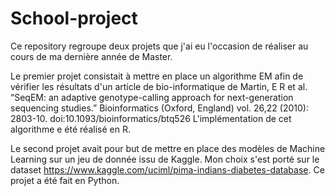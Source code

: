 # School-project

Ce repository regroupe deux projets que j'ai eu l'occasion de réaliser au cours de ma dernière année de Master.

Le premier projet consistait à mettre en place un algorithme EM afin de vérifier les résultats d'un article de bio-informatique de Martin, E R et al. “SeqEM: an adaptive genotype-calling approach for next-generation sequencing studies.” Bioinformatics (Oxford, England) vol. 26,22 (2010): 2803-10. doi:10.1093/bioinformatics/btq526
L'implémentation de cet algorithme e été réalisé en R.

Le second projet avait pour but de mettre en place des modèles de Machine Learning sur un jeu de donnée issu de Kaggle. Mon choix s'est porté sur le dataset https://www.kaggle.com/uciml/pima-indians-diabetes-database. Ce projet a été fait en Python.
